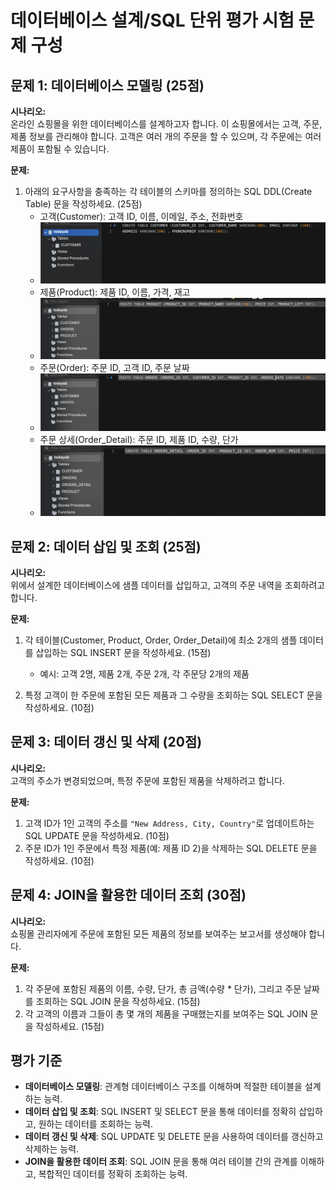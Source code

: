 # 데이터베이스 설계/SQL 단위 평가 시험 문제 구성

## 문제 1: 데이터베이스 모델링 (25점)
**시나리오:**  
온라인 쇼핑몰을 위한 데이터베이스를 설계하고자 합니다. 이 쇼핑몰에서는 고객, 주문, 제품 정보를 관리해야 합니다. 고객은 여러 개의 주문을 할 수 있으며, 각 주문에는 여러 제품이 포함될 수 있습니다. 

**문제:**  
1. 아래의 요구사항을 충족하는 각 테이블의 스키마를 정의하는 SQL DDL(Create Table) 문을 작성하세요. (25점)
   - 고객(Customer): 고객 ID, 이름, 이메일, 주소, 전화번호
   - ![ex_screenshot](./resource/1.png)
   - 제품(Product): 제품 ID, 이름, 가격, 재고
   - ![ex_screenshot](./resource/2.png)
   - 주문(Order): 주문 ID, 고객 ID, 주문 날짜
   - ![ex_screenshot](./resource/3.png)
   - 주문 상세(Order_Detail): 주문 ID, 제품 ID, 수량, 단가
   - ![ex_screenshot](./resource/4.png)



## 문제 2: 데이터 삽입 및 조회 (25점)
**시나리오:**  
위에서 설계한 데이터베이스에 샘플 데이터를 삽입하고, 고객의 주문 내역을 조회하려고 합니다.

**문제:**  
1. 각 테이블(Customer, Product, Order, Order_Detail)에 최소 2개의 샘플 데이터를 삽입하는 SQL INSERT 문을 작성하세요. (15점)
   - 예시: 고객 2명, 제품 2개, 주문 2개, 각 주문당 2개의 제품

2. 특정 고객이 한 주문에 포함된 모든 제품과 그 수량을 조회하는 SQL SELECT 문을 작성하세요. (10점)

## 문제 3: 데이터 갱신 및 삭제 (20점)
**시나리오:**  
고객의 주소가 변경되었으며, 특정 주문에 포함된 제품을 삭제하려고 합니다.

**문제:**  
1. 고객 ID가 1인 고객의 주소를 `"New Address, City, Country"`로 업데이트하는 SQL UPDATE 문을 작성하세요. (10점)
2. 주문 ID가 1인 주문에서 특정 제품(예: 제품 ID 2)을 삭제하는 SQL DELETE 문을 작성하세요. (10점)

## 문제 4: JOIN을 활용한 데이터 조회 (30점)
**시나리오:**  
쇼핑몰 관리자에게 주문에 포함된 모든 제품의 정보를 보여주는 보고서를 생성해야 합니다.

**문제:**  
1. 각 주문에 포함된 제품의 이름, 수량, 단가, 총 금액(수량 * 단가), 그리고 주문 날짜를 조회하는 SQL JOIN 문을 작성하세요. (15점)
2. 각 고객의 이름과 그들이 총 몇 개의 제품을 구매했는지를 보여주는 SQL JOIN 문을 작성하세요. (15점)

## 평가 기준
- **데이터베이스 모델링**: 관계형 데이터베이스 구조를 이해하며 적절한 테이블을 설계하는 능력.
- **데이터 삽입 및 조회**: SQL INSERT 및 SELECT 문을 통해 데이터를 정확히 삽입하고, 원하는 데이터를 조회하는 능력.
- **데이터 갱신 및 삭제**: SQL UPDATE 및 DELETE 문을 사용하여 데이터를 갱신하고 삭제하는 능력.
- **JOIN을 활용한 데이터 조회**: SQL JOIN 문을 통해 여러 테이블 간의 관계를 이해하고, 복합적인 데이터를 정확히 조회하는 능력.
